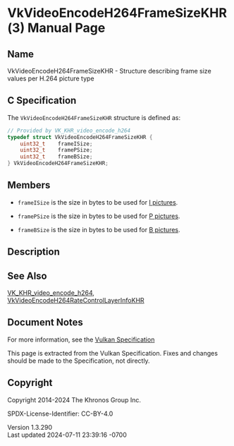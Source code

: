# VkVideoEncodeH264FrameSizeKHR(3) Manual Page

## Name

VkVideoEncodeH264FrameSizeKHR - Structure describing frame size values
per H.264 picture type



## <a href="#_c_specification" class="anchor"></a>C Specification

The `VkVideoEncodeH264FrameSizeKHR` structure is defined as:

``` c
// Provided by VK_KHR_video_encode_h264
typedef struct VkVideoEncodeH264FrameSizeKHR {
    uint32_t    frameISize;
    uint32_t    framePSize;
    uint32_t    frameBSize;
} VkVideoEncodeH264FrameSizeKHR;
```

## <a href="#_members" class="anchor"></a>Members

- `frameISize` is the size in bytes to be used for <a
  href="https://registry.khronos.org/vulkan/specs/1.3-extensions/html/vkspec.html#encode-h264-i-pic"
  target="_blank" rel="noopener">I pictures</a>.

- `framePSize` is the size in bytes to be used for <a
  href="https://registry.khronos.org/vulkan/specs/1.3-extensions/html/vkspec.html#encode-h264-p-pic"
  target="_blank" rel="noopener">P pictures</a>.

- `frameBSize` is the size in bytes to be used for <a
  href="https://registry.khronos.org/vulkan/specs/1.3-extensions/html/vkspec.html#encode-h264-b-pic"
  target="_blank" rel="noopener">B pictures</a>.

## <a href="#_description" class="anchor"></a>Description

## <a href="#_see_also" class="anchor"></a>See Also

[VK_KHR_video_encode_h264](https://registry.khronos.org/vulkan/specs/1.3-extensions/man/html/VK_KHR_video_encode_h264.html),
[VkVideoEncodeH264RateControlLayerInfoKHR](https://registry.khronos.org/vulkan/specs/1.3-extensions/man/html/VkVideoEncodeH264RateControlLayerInfoKHR.html)

## <a href="#_document_notes" class="anchor"></a>Document Notes

For more information, see the <a
href="https://registry.khronos.org/vulkan/specs/1.3-extensions/html/vkspec.html#VkVideoEncodeH264FrameSizeKHR"
target="_blank" rel="noopener">Vulkan Specification</a>

This page is extracted from the Vulkan Specification. Fixes and changes
should be made to the Specification, not directly.

## <a href="#_copyright" class="anchor"></a>Copyright

Copyright 2014-2024 The Khronos Group Inc.

SPDX-License-Identifier: CC-BY-4.0

Version 1.3.290  
Last updated 2024-07-11 23:39:16 -0700
